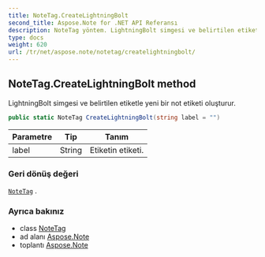 ```yaml
---
title: NoteTag.CreateLightningBolt
second_title: Aspose.Note for .NET API Referansı
description: NoteTag yöntem. LightningBolt simgesi ve belirtilen etiketle yeni bir not etiketi oluşturur.
type: docs
weight: 620
url: /tr/net/aspose.note/notetag/createlightningbolt/
---
```

## NoteTag.CreateLightningBolt method

LightningBolt simgesi ve belirtilen etiketle yeni bir not etiketi oluşturur.

```csharp
public static NoteTag CreateLightningBolt(string label = "")
```

| Parametre | Tip | Tanım |
| --- | --- | --- |
| label | String | Etiketin etiketi. |

### Geri dönüş değeri

[`NoteTag`](../) .

### Ayrıca bakınız

* class [NoteTag](../)
* ad alanı [Aspose.Note](../../notetag/)
* toplantı [Aspose.Note](../../../)


